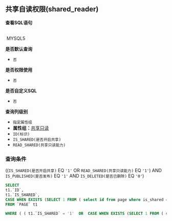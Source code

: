 ## 共享自读权限(shared_reader) <!-- {docsify-ignore-all} -->



<p class="panel-title"><b>查看SQL语句</b></p>
<br>

<el-row>
&nbsp;<el-tag @click="MYSQL5 = true">MYSQL5</el-tag>
</el-row>

<br>
<p class="panel-title"><b>是否默认查询</b></p>

* `否`

<p class="panel-title"><b>是否权限使用</b></p>

* `否`

<p class="panel-title"><b>是否自定义SQL</b></p>

* `否`

<p class="panel-title"><b>查询列级别</b></p>

* `指定属性组`
*  **属性组：**[共享只读](#)
  * `ID(标识)`
  * `IS_SHARED(是否开启共享)`
  * `READ_SHARED(共享只读能力)`



### 查询条件

((`IS_SHARED(是否开启共享)` EQ `'1'` OR `READ_SHARED(共享只读能力)` EQ `'1'`) AND `IS_PUBLISHED(是否发布)` EQ `'1'` AND `IS_DELETED(是否已删除)` EQ `'0'`)





<el-dialog v-model="MYSQL5" title="MYSQL5">

```sql
SELECT
t1.`ID`,
t1.`IS_SHARED`,
CASE WHEN EXISTS (SELECT 1 FROM ( select id from page where is_shared = '1' ) AS ids WHERE FIND_IN_SET(ids.id, REPLACE(t1.`CATEGORIES`, '/', ','))) THEN 1 ELSE 0 END AS `READ_SHARED`
FROM `PAGE` t1 

WHERE ( ( t1.`IS_SHARED` = '1'  OR  CASE WHEN EXISTS (SELECT 1 FROM ( select id from page where is_shared = '1' ) AS ids WHERE FIND_IN_SET(ids.id, REPLACE(t1.`CATEGORIES`, '/', ','))) THEN 1 ELSE 0 END = '1' )  AND  t1.`IS_PUBLISHED` = 1  AND  t1.`IS_DELETED` = 0 )
```

</el-dialog>

<script>
 const { createApp } = Vue
  createApp({
    data() {
      return {
                MYSQL5 : false
        
      }
    },
    methods: {
    }
  }).use(ElementPlus).mount('#app')
</script>